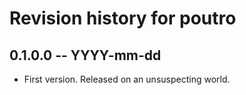 # Revision history for poutro

## 0.1.0.0  -- YYYY-mm-dd

* First version. Released on an unsuspecting world.
